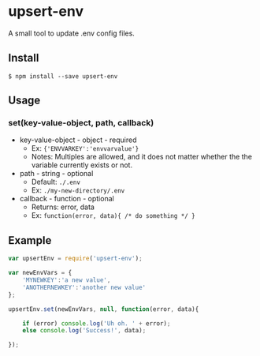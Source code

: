 # upsert-env
A small tool to update .env config files.

## Install

```
$ npm install --save upsert-env
```

## Usage

### set(key-value-object, path, callback)

* key-value-object - object - required
	* Ex: `{'ENVVARKEY':'envvarvalue'}`
	* Notes: Multiples are allowed, and it does not matter whether the the variable currently exists or not.
* path - string - optional
	* Default: `./.env`
	* Ex: `./my-new-directory/.env`
* callback - function - optional
	* Returns: error, data
	* Ex: `function(error, data){ /* do something */ }`

## Example

```js
var upsertEnv = require('upsert-env');

var newEnvVars = {
	'MYNEWKEY':'a new value',
	'ANOTHERNEWKEY':'another new value'
};

upsertEnv.set(newEnvVars, null, function(error, data){

    if (error) console.log('Uh oh. ' + error);
    else console.log('Success!', data);

});

```
